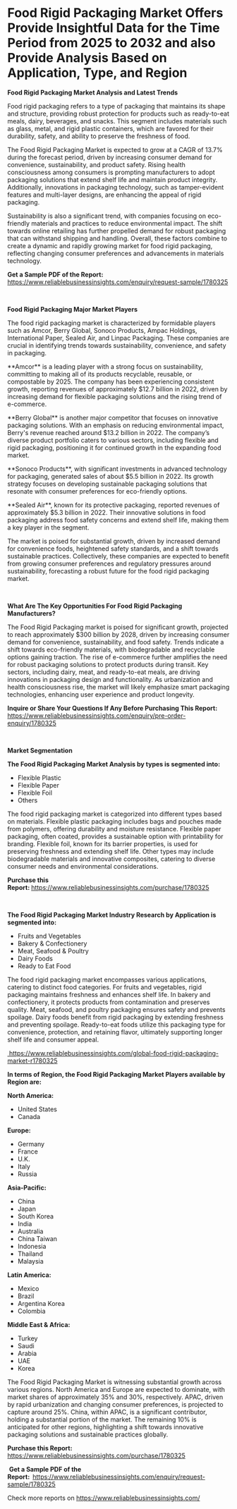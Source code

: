 <p><h1>Food Rigid Packaging Market Offers Provide Insightful Data for the Time Period from 2025 to 2032 and also Provide Analysis Based on Application, Type, and Region</h1></p><p><strong>Food Rigid Packaging Market Analysis and Latest Trends</strong></p>
<p><p>Food rigid packaging refers to a type of packaging that maintains its shape and structure, providing robust protection for products such as ready-to-eat meals, dairy, beverages, and snacks. This segment includes materials such as glass, metal, and rigid plastic containers, which are favored for their durability, safety, and ability to preserve the freshness of food.</p><p>The Food Rigid Packaging Market is expected to grow at a CAGR of 13.7% during the forecast period, driven by increasing consumer demand for convenience, sustainability, and product safety. Rising health consciousness among consumers is prompting manufacturers to adopt packaging solutions that extend shelf life and maintain product integrity. Additionally, innovations in packaging technology, such as tamper-evident features and multi-layer designs, are enhancing the appeal of rigid packaging.</p><p>Sustainability is also a significant trend, with companies focusing on eco-friendly materials and practices to reduce environmental impact. The shift towards online retailing has further propelled demand for robust packaging that can withstand shipping and handling. Overall, these factors combine to create a dynamic and rapidly growing market for food rigid packaging, reflecting changing consumer preferences and advancements in materials technology.</p></p>
<p><strong>Get a Sample PDF of the Report:&nbsp;</strong> <a href="https://www.reliablebusinessinsights.com/enquiry/request-sample/1780325?utm_campaign=2239&utm_medium=2&utm_source=Github&utm_content=ia&utm_term=25032025&utm_id=food-rigid-packaging">https://www.reliablebusinessinsights.com/enquiry/request-sample/1780325</a></p>
<p>&nbsp;</p>
<p><strong>Food Rigid Packaging Major Market Players</strong></p>
<p><p>The food rigid packaging market is characterized by formidable players such as Amcor, Berry Global, Sonoco Products, Ampac Holdings, International Paper, Sealed Air, and Linpac Packaging. These companies are crucial in identifying trends towards sustainability, convenience, and safety in packaging.</p><p>**Amcor** is a leading player with a strong focus on sustainability, committing to making all of its products recyclable, reusable, or compostable by 2025. The company has been experiencing consistent growth, reporting revenues of approximately $12.7 billion in 2022, driven by increasing demand for flexible packaging solutions and the rising trend of e-commerce.</p><p>**Berry Global** is another major competitor that focuses on innovative packaging solutions. With an emphasis on reducing environmental impact, Berry's revenue reached around $13.2 billion in 2022. The company’s diverse product portfolio caters to various sectors, including flexible and rigid packaging, positioning it for continued growth in the expanding food market.</p><p>**Sonoco Products**, with significant investments in advanced technology for packaging, generated sales of about $5.5 billion in 2022. Its growth strategy focuses on developing sustainable packaging solutions that resonate with consumer preferences for eco-friendly options.</p><p>**Sealed Air**, known for its protective packaging, reported revenues of approximately $5.3 billion in 2022. Their innovative solutions in food packaging address food safety concerns and extend shelf life, making them a key player in the segment.</p><p>The market is poised for substantial growth, driven by increased demand for convenience foods, heightened safety standards, and a shift towards sustainable practices. Collectively, these companies are expected to benefit from growing consumer preferences and regulatory pressures around sustainability, forecasting a robust future for the food rigid packaging market.</p></p>
<p>&nbsp;</p>
<p><strong>What Are The Key Opportunities For Food Rigid Packaging Manufacturers?</strong></p>
<p><p>The Food Rigid Packaging market is poised for significant growth, projected to reach approximately $300 billion by 2028, driven by increasing consumer demand for convenience, sustainability, and food safety. Trends indicate a shift towards eco-friendly materials, with biodegradable and recyclable options gaining traction. The rise of e-commerce further amplifies the need for robust packaging solutions to protect products during transit. Key sectors, including dairy, meat, and ready-to-eat meals, are driving innovations in packaging design and functionality. As urbanization and health consciousness rise, the market will likely emphasize smart packaging technologies, enhancing user experience and product longevity.</p></p>
<p><strong>Inquire or Share Your Questions If Any Before Purchasing This Report:</strong> <a href="https://www.reliablebusinessinsights.com/enquiry/pre-order-enquiry/1780325?utm_campaign=2239&utm_medium=2&utm_source=Github&utm_content=ia&utm_term=25032025&utm_id=food-rigid-packaging">https://www.reliablebusinessinsights.com/enquiry/pre-order-enquiry/1780325</a></p>
<p>&nbsp;</p>
<p><strong>Market Segmentation</strong></p>
<p><strong>The Food Rigid Packaging Market Analysis by types is segmented into:</strong></p>
<p><ul><li>Flexible Plastic</li><li>Flexible Paper</li><li>Flexible Foil</li><li>Others</li></ul></p>
<p><p>The food rigid packaging market is categorized into different types based on materials. Flexible plastic packaging includes bags and pouches made from polymers, offering durability and moisture resistance. Flexible paper packaging, often coated, provides a sustainable option with printability for branding. Flexible foil, known for its barrier properties, is used for preserving freshness and extending shelf life. Other types may include biodegradable materials and innovative composites, catering to diverse consumer needs and environmental considerations.</p></p>
<p><strong>Purchase this Report:&nbsp;</strong><a href="https://www.reliablebusinessinsights.com/purchase/1780325?utm_campaign=2239&utm_medium=2&utm_source=Github&utm_content=ia&utm_term=25032025&utm_id=food-rigid-packaging">https://www.reliablebusinessinsights.com/purchase/1780325</a></p>
<p>&nbsp;</p>
<p><strong>The Food Rigid Packaging Market Industry Research by Application is segmented into:</strong></p>
<p><ul><li>Fruits and Vegetables</li><li>Bakery & Confectionery</li><li>Meat, Seafood & Poultry</li><li>Dairy Foods</li><li>Ready to Eat Food</li></ul></p>
<p><p>The food rigid packaging market encompasses various applications, catering to distinct food categories. For fruits and vegetables, rigid packaging maintains freshness and enhances shelf life. In bakery and confectionery, it protects products from contamination and preserves quality. Meat, seafood, and poultry packaging ensures safety and prevents spoilage. Dairy foods benefit from rigid packaging by extending freshness and preventing spoilage. Ready-to-eat foods utilize this packaging type for convenience, protection, and retaining flavor, ultimately supporting longer shelf life and consumer appeal.</p></p>
<p><a href="https://www.reliablebusinessinsights.com/global-food-rigid-packaging-market-r1780325?utm_campaign=2239&utm_medium=2&utm_source=Github&utm_content=ia&utm_term=25032025&utm_id=food-rigid-packaging">&nbsp;https://www.reliablebusinessinsights.com/global-food-rigid-packaging-market-r1780325</a></p>
<p><strong>In terms of Region, the Food Rigid Packaging Market Players available by Region are:</strong></p>
<p>
    <p> <strong> North America: </strong>
        <ul>
            <li>United States</li>
            <li>Canada</li>
        </ul>
        </p> 
    <p> <strong> Europe: </strong>
        <ul>
            <li>Germany</li>
            <li>France</li>
            <li>U.K.</li>
            <li>Italy</li>
            <li>Russia</li>
        </ul>
        </p> 
    <p> <strong> Asia-Pacific: </strong>
        <ul>
            <li>China</li>
            <li>Japan</li>
            <li>South Korea</li>
            <li>India</li>
            <li>Australia</li>
            <li>China Taiwan</li>
            <li>Indonesia</li>
            <li>Thailand</li>
            <li>Malaysia</li>
        </ul>
        </p> 
    <p> <strong> Latin America: </strong>
        <ul>
            <li>Mexico</li>
            <li>Brazil</li>
            <li>Argentina Korea</li>
            <li>Colombia</li>
        </ul>
        </p> 
    <p> <strong> Middle East & Africa: </strong>
        <ul>
            <li>Turkey</li>
            <li>Saudi</li>
            <li>Arabia</li>
            <li>UAE</li>
            <li>Korea</li>
        </ul>
    </p>
    </p>
<p><p>The Food Rigid Packaging Market is witnessing substantial growth across various regions. North America and Europe are expected to dominate, with market shares of approximately 35% and 30%, respectively. APAC, driven by rapid urbanization and changing consumer preferences, is projected to capture around 25%. China, within APAC, is a significant contributor, holding a substantial portion of the market. The remaining 10% is anticipated for other regions, highlighting a shift towards innovative packaging solutions and sustainable practices globally.</p></p>
<p><strong>Purchase this Report: </strong><a href="https://www.reliablebusinessinsights.com/purchase/1780325?utm_campaign=2239&utm_medium=2&utm_source=Github&utm_content=ia&utm_term=25032025&utm_id=food-rigid-packaging">https://www.reliablebusinessinsights.com/purchase/1780325</a></p>
<p>&nbsp;<strong>Get a Sample PDF of the Report:&nbsp;&nbsp;</strong><a href="https://www.reliablebusinessinsights.com/enquiry/request-sample/1780325?utm_campaign=2239&utm_medium=2&utm_source=Github&utm_content=ia&utm_term=25032025&utm_id=food-rigid-packaging">https://www.reliablebusinessinsights.com/enquiry/request-sample/1780325</a></p>
<p><strong></strong></p>
<p>Check more reports on <a href="https://www.reliablebusinessinsights.com/?utm_campaign=2239&utm_medium=2&utm_source=Github&utm_content=ia&utm_term=25032025&utm_id=food-rigid-packaging">https://www.reliablebusinessinsights.com/</a></p>